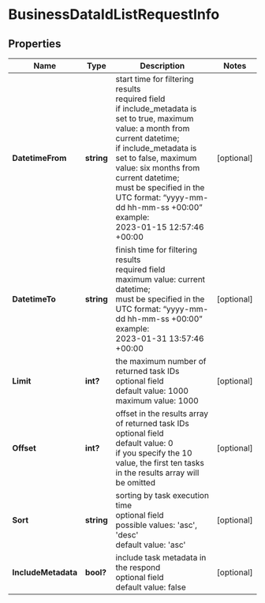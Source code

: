 # BusinessDataIdListRequestInfo


## Properties

| Name | Type | Description | Notes |
|------------ | ------------- | ------------- | -------------|
**DatetimeFrom** | **string** | start time for filtering results<br>required field<br>if include_metadata is set to true, maximum value: a month from current datetime;<br>if include_metadata is set to false, maximum value: six months from current datetime;<br>must be specified in the UTC format: “yyyy-mm-dd hh-mm-ss +00:00”<br>example:<br>2023-01-15 12:57:46 +00:00 |[optional]|
**DatetimeTo** | **string** | finish time for filtering results<br>required field<br>maximum value: current datetime;<br>must be specified in the UTC format: “yyyy-mm-dd hh-mm-ss +00:00”<br>example:<br>2023-01-31 13:57:46 +00:00 |[optional]|
**Limit** | **int?** | the maximum number of returned task IDs<br>optional field<br>default value: 1000<br>maximum value: 1000 |[optional]|
**Offset** | **int?** | offset in the results array of returned task IDs<br>optional field<br>default value: 0<br>if you specify the 10 value, the first ten tasks in the results array will be omitted |[optional]|
**Sort** | **string** | sorting by task execution time<br>optional field<br>possible values: 'asc', 'desc'<br>default value: 'asc' |[optional]|
**IncludeMetadata** | **bool?** | include task metadata in the respond<br>optional field<br>default value: false |[optional]|